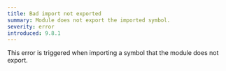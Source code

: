 ```yaml
---
title: Bad import not exported
summary: Module does not export the imported symbol.
severity: error
introduced: 9.8.1
---
```


This error is triggered when importing a symbol that the module does not export.
